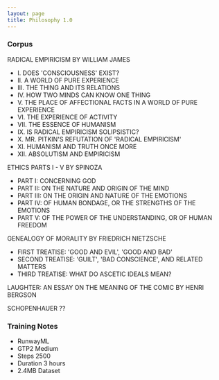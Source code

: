 ```yaml
---
layout: page
title: Philosophy 1.0
---
```


### Corpus

RADICAL EMPIRICISM BY WILLIAM JAMES
- I. DOES 'CONSCIOUSNESS' EXIST?
- II. A WORLD OF PURE EXPERIENCE
- III. THE THING AND ITS RELATIONS
- IV. HOW TWO MINDS CAN KNOW ONE THING
- V. THE PLACE OF AFFECTIONAL FACTS IN A WORLD OF PURE EXPERIENCE
- VI. THE EXPERIENCE OF ACTIVITY
- VII. THE ESSENCE OF HUMANISM
- IX. IS RADICAL EMPIRICISM SOLIPSISTIC?
- X. MR. PITKIN'S REFUTATION OF 'RADICAL EMPIRICISM'
- XI. HUMANISM AND TRUTH ONCE MORE
- XII. ABSOLUTISM AND EMPIRICISM

ETHICS PARTS I - V BY SPINOZA
- PART I:  CONCERNING GOD
- PART II:  ON THE NATURE AND ORIGIN OF THE MIND
- PART III:  ON THE ORIGIN AND NATURE OF THE EMOTIONS
- PART IV:  OF HUMAN BONDAGE, OR THE STRENGTHS OF THE EMOTIONS
- PART V:  OF THE POWER OF THE UNDERSTANDING, OR OF HUMAN FREEDOM

GENEALOGY OF MORALITY BY FRIEDRICH NIETZSCHE
- FIRST TREATISE: 'GOOD AND EVIL', 'GOOD AND BAD'
- SECOND TREATISE: 'GUILT', 'BAD CONSCIENCE', AND RELATED MATTERS
- THIRD TREATISE: WHAT DO ASCETIC IDEALS MEAN?   

LAUGHTER: AN ESSAY ON THE MEANING OF THE COMIC BY HENRI BERGSON

SCHOPENHAUER ??

### Training Notes

- RunwayML
- GTP2 Medium
- Steps 2500
- Duration 3 hours
- 2.4MB Dataset
